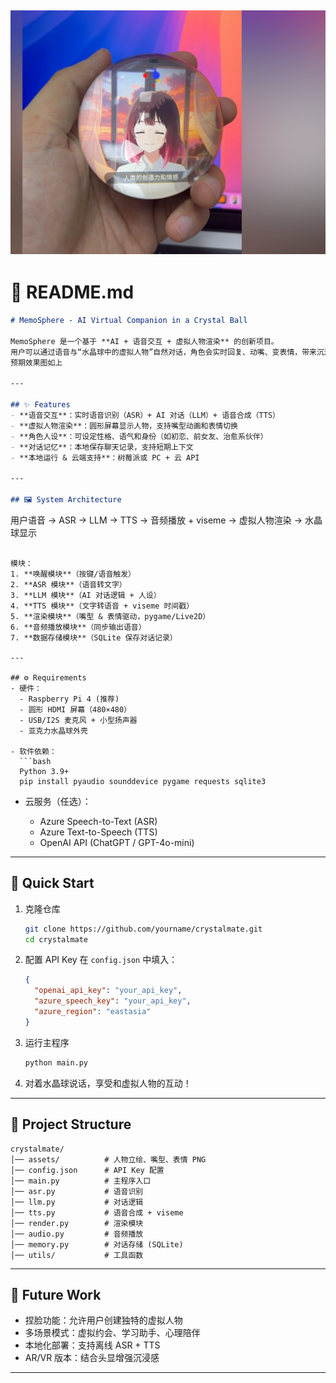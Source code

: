 ![](https://raw.githubusercontent.com/sleeping-Zack/my-images/main/img/screenshot2025-09-24.png)
---

# 📄 README.md

```markdown
# MemoSphere - AI Virtual Companion in a Crystal Ball

MemoSphere 是一个基于 **AI + 语音交互 + 虚拟人物渲染** 的创新项目。  
用户可以通过语音与“水晶球中的虚拟人物”自然对话，角色会实时回复、动嘴、变表情，带来沉浸式的陪伴体验。  
预期效果图如上

---

## ✨ Features
- **语音交互**：实时语音识别（ASR）+ AI 对话（LLM）+ 语音合成（TTS）  
- **虚拟人物渲染**：圆形屏幕显示人物，支持嘴型动画和表情切换  
- **角色人设**：可设定性格、语气和身份（如初恋、前女友、治愈系伙伴）  
- **对话记忆**：本地保存聊天记录，支持短期上下文  
- **本地运行 & 云端支持**：树莓派或 PC + 云 API  

---

## 🖼️ System Architecture
```

用户语音 → ASR → LLM → TTS → 音频播放 + viseme → 虚拟人物渲染 → 水晶球显示

````

模块：
1. **唤醒模块**（按键/语音触发）  
2. **ASR 模块**（语音转文字）  
3. **LLM 模块**（AI 对话逻辑 + 人设）  
4. **TTS 模块**（文字转语音 + viseme 时间戳）  
5. **渲染模块**（嘴型 & 表情驱动，pygame/Live2D）  
6. **音频播放模块**（同步输出语音）  
7. **数据存储模块**（SQLite 保存对话记录）  

---

## ⚙️ Requirements
- 硬件：  
  - Raspberry Pi 4 (推荐)  
  - 圆形 HDMI 屏幕（480×480）  
  - USB/I2S 麦克风 + 小型扬声器  
  - 亚克力水晶球外壳  

- 软件依赖：  
  ```bash
  Python 3.9+
  pip install pyaudio sounddevice pygame requests sqlite3
````

* 云服务（任选）：

  * Azure Speech-to-Text (ASR)
  * Azure Text-to-Speech (TTS)
  * OpenAI API (ChatGPT / GPT-4o-mini)

---

## 🚀 Quick Start

1. 克隆仓库

   ```bash
   git clone https://github.com/yourname/crystalmate.git
   cd crystalmate
   ```

2. 配置 API Key
   在 `config.json` 中填入：

   ```json
   {
     "openai_api_key": "your_api_key",
     "azure_speech_key": "your_api_key",
     "azure_region": "eastasia"
   }
   ```

3. 运行主程序

   ```bash
   python main.py
   ```

4. 对着水晶球说话，享受和虚拟人物的互动！

---

## 📂 Project Structure

```
crystalmate/
│── assets/          # 人物立绘、嘴型、表情 PNG
│── config.json      # API Key 配置
│── main.py          # 主程序入口
│── asr.py           # 语音识别
│── llm.py           # 对话逻辑
│── tts.py           # 语音合成 + viseme
│── render.py        # 渲染模块
│── audio.py         # 音频播放
│── memory.py        # 对话存储 (SQLite)
│── utils/           # 工具函数
```

---

## 🔮 Future Work

* 捏脸功能：允许用户创建独特的虚拟人物
* 多场景模式：虚拟约会、学习助手、心理陪伴
* 本地化部署：支持离线 ASR + TTS
* AR/VR 版本：结合头显增强沉浸感

---



